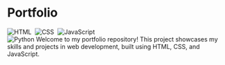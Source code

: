 # Portfolio
![HTML](https://img.shields.io/badge/HTML-05122A?style=for-the-badge&logo=HTML5)&nbsp;
![CSS](https://img.shields.io/badge/CSS-05122A?style=for-the-badge&logo=CSS3&logoColor=1572B6)&nbsp;
![JavaScript](https://img.shields.io/badge/JavaScript-05122A?style=for-the-badge&logo=javascript)&nbsp;\
![Python](https://img.shields.io/badge/Python-v3.11-3776AB?style=for-the-badge&logo=Python)
Welcome to my portfolio repository! This project showcases my skills and projects in web development, built using HTML, CSS, and JavaScript.
